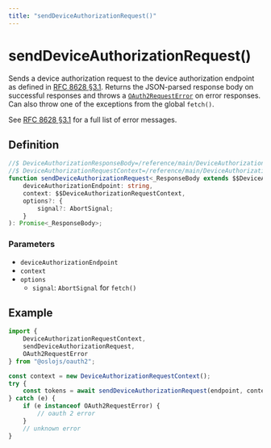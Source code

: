 ```yaml
---
title: "sendDeviceAuthorizationRequest()"
---
```


# sendDeviceAuthorizationRequest()

Sends a device authorization request to the device authorization endpoint as defined in [RFC 8628 §3.1](https://datatracker.ietf.org/doc/html/rfc8628#section-3.1). Returns the JSON-parsed response body on successful responses and throws a [`OAuth2RequestError`](/reference/main/OAuth2RequestError) on error responses. Can also throw one of the exceptions from the global `fetch()`.

See [RFC 8628 §3.1](https://datatracker.ietf.org/doc/html/rfc8628#section-3.1) for a full list of error messages.

## Definition

```ts
//$ DeviceAuthorizationResponseBody=/reference/main/DeviceAuthorizationResponseBody
//$ DeviceAuthorizationRequestContext=/reference/main/DeviceAuthorizationRequestContext
function sendDeviceAuthorizationRequest<_ResponseBody extends $$DeviceAuthorizationResponseBody>(
	deviceAuthorizationEndpoint: string,
	context: $$DeviceAuthorizationRequestContext,
	options?: {
		signal?: AbortSignal;
	}
): Promise<_ResponseBody>;
```

### Parameters

- `deviceAuthorizationEndpoint`
- `context`
- `options`
  - `signal`: `AbortSignal` for `fetch()`

## Example

```ts
import {
	DeviceAuthorizationRequestContext,
	sendDeviceAuthorizationRequest,
	OAuth2RequestError
} from "@oslojs/oauth2";

const context = new DeviceAuthorizationRequestContext();
try {
	const tokens = await sendDeviceAuthorizationRequest(endpoint, context);
} catch (e) {
	if (e instanceof OAuth2RequestError) {
		// oauth 2 error
	}
	// unknown error
}
```
